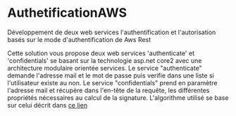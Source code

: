 # AuthetificationAWS
Développement de deux web services l'authentification et l'autorisation basés sur le mode d'authentification de Aws Rest    

Cette solution vous propose deux web services 'authenticate' et 'confidentials' se basant sur la technologie asp.net core2 avec 
une architecture modulaire orientée services.
Le service "authenticate" demande l'adresse mail et le mot de passe puis verifie dans une liste si l'utilisateur existe au non.
Le service "confidentials" prend en paramètre l'adresse mail et récupère dans l'en-tête de la requête, les différentes propriétés nécessaires au calcul de la signature.
L'algorithme utilisé se base sur celui décrit dans [ce lien](https://docs.aws.amazon.com/fr_fr/AmazonS3/latest/dev/RESTAuthentication.html)




